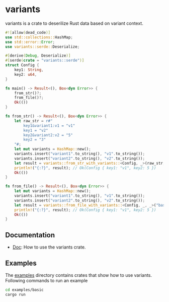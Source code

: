# variants

variants is a crate to deserilize Rust data based on variant context.

```rust
#![allow(dead_code)]
use std::collections::HashMap;
use std::error::Error;
use variants::serde::Deserialize;

#[derive(Debug, Deserialize)]
#[serde(crate = "variants::serde")]
struct Config {
    key1: String,
    key2: u64,
}

fn main() -> Result<(), Box<dyn Error>> {
    from_str()?;
    from_file()?;
    Ok(())
}

fn from_str() -> Result<(), Box<dyn Error>> {
    let raw_str = r#"
        key1&variant1:v1 = "v1"
        key1 = "v2"
        key2&variant2:v2 = "5"
        key2 = "3"
    "#;
    let mut variants = HashMap::new();
    variants.insert("variant1".to_string(), "v1".to_string());
    variants.insert("variant2".to_string(), "v2".to_string());
    let result = variants::from_str_with_variants::<Config, _>(raw_str, &variants);
    println!("{:?}", result); // Ok(Config { key1: "v1", key2: 5 })
    Ok(())
}

fn from_file() -> Result<(), Box<dyn Error>> {
    let mut variants = HashMap::new();
    variants.insert("variant1".to_string(), "v1".to_string());
    variants.insert("variant2".to_string(), "v2".to_string());
    let result = variants::from_file_with_variants::<Config, _, _>("basic.toml", &variants);
    println!("{:?}", result); // Ok(Config { key1: "v1", key2: 5 })
    Ok(())
}
```

## Documentation
  * [Doc](./docs/todo.txt): How to use the variants crate.


## Examples

The [examples](./examples) directory contains crates that show how to use variants. Following commands to run an example

```sh
cd examples/basic
cargo run
```